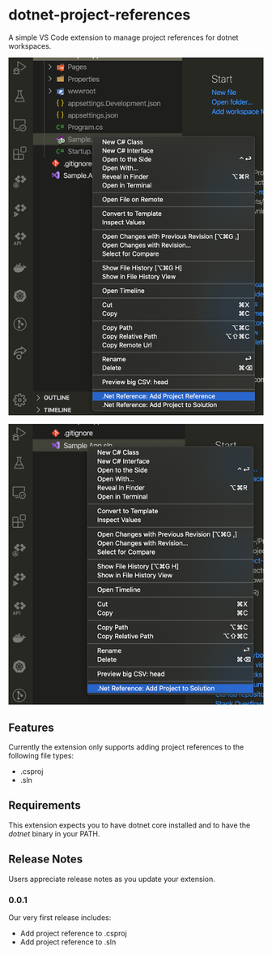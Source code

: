# dotnet-project-references

A simple VS Code extension to manage project references for dotnet workspaces.

![C# project references](images/csproj_references.png)

![Solution references](images/sln_references.png)

## Features

Currently the extension only supports adding project references to the following file types:
- .csproj 
- .sln

## Requirements

This extension expects you to have dotnet core installed and to have the *dotnet* binary in your PATH.

## Release Notes

Users appreciate release notes as you update your extension.

### 0.0.1

Our very first release includes:
- Add project reference to .csproj
- Add project reference to .sln
